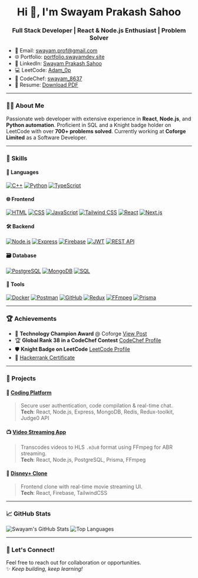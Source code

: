<h1 align="center">Hi 👋, I'm Swayam Prakash Sahoo</h1>
<h3 align="center">Full Stack Developer | React & Node.js Enthusiast | Problem Solver</h3>

- 📧 Email: [swayam.prof@gmail.com](mailto:swayam.prof@gmail.com)
- 🌐 Portfolio: [portfolio.swayamdev.site](https://portfolio.swayamdev.site)
- 💼 LinkedIn: [Swayam Prakash Sahoo](https://www.linkedin.com/in/swayam-prakash-sahoo/)
- 💻 LeetCode: [Adam_0p](https://leetcode.com/Adam_0p/)
- 🧠 CodeChef: [swayam_8637](https://www.codechef.com/users/swayam_8637)
- 🧾 Resume: [Download PDF](https://your-resume-link.com) <!-- Replace with a real hosted URL if needed -->

---

### 🧑‍💻 About Me

Passionate web developer with extensive experience in **React**, **Node.js**, and **Python automation**. Proficient in SQL and a Knight badge holder on LeetCode with over **700+ problems solved**. Currently working at **Coforge Limited** as a Software Developer.

---

### 🔧 Skills

#### 🚀 Languages  
[![C++](https://img.shields.io/badge/C++-00599C?style=for-the-badge&logo=c%2B%2B&logoColor=white)](https://isocpp.org/)  [![Python](https://img.shields.io/badge/Python-3776AB?style=for-the-badge&logo=python&logoColor=white)](https://www.python.org/)  [![TypeScript](https://img.shields.io/badge/TypeScript-007ACC?style=for-the-badge&logo=typescript&logoColor=white)](https://www.typescriptlang.org/)

#### 🌐 Frontend  
[![HTML](https://img.shields.io/badge/HTML5-E34F26?style=for-the-badge&logo=html5&logoColor=white)](https://developer.mozilla.org/en-US/docs/Web/HTML)  [![CSS](https://img.shields.io/badge/CSS3-1572B6?style=for-the-badge&logo=css3&logoColor=white)](https://developer.mozilla.org/en-US/docs/Web/CSS)  [![JavaScript](https://img.shields.io/badge/JavaScript-F7DF1E?style=for-the-badge&logo=javascript&logoColor=black)](https://developer.mozilla.org/en-US/docs/Web/JavaScript)  [![Tailwind CSS](https://img.shields.io/badge/TailwindCSS-06B6D4?style=for-the-badge&logo=tailwind-css&logoColor=white)](https://tailwindcss.com/)  [![React](https://img.shields.io/badge/React-20232A?style=for-the-badge&logo=react&logoColor=61DAFB)](https://reactjs.org/)  [![Next.js](https://img.shields.io/badge/Next.js-000000?style=for-the-badge&logo=next.js&logoColor=white)](https://nextjs.org/)

#### 🛠️ Backend  
[![Node.js](https://img.shields.io/badge/Node.js-339933?style=for-the-badge&logo=nodedotjs&logoColor=white)](https://nodejs.org/)  [![Express](https://img.shields.io/badge/Express.js-404D59?style=for-the-badge)](https://expressjs.com/)  [![Firebase](https://img.shields.io/badge/Firebase-FFCA28?style=for-the-badge&logo=firebase&logoColor=white)](https://firebase.google.com/)  [![JWT](https://img.shields.io/badge/JWT-000000?style=for-the-badge&logo=jsonwebtokens&logoColor=white)](https://jwt.io/)  [![REST API](https://img.shields.io/badge/REST_API-FF6F00?style=for-the-badge)](https://restfulapi.net/)

#### 🗃️ Database  
[![PostgreSQL](https://img.shields.io/badge/PostgreSQL-316192?style=for-the-badge&logo=postgresql&logoColor=white)](https://www.postgresql.org/)  [![MongoDB](https://img.shields.io/badge/MongoDB-4EA94B?style=for-the-badge&logo=mongodb&logoColor=white)](https://www.mongodb.com/)  [![SQL](https://img.shields.io/badge/SQL-003B57?style=for-the-badge&logo=postgresql&logoColor=white)](https://www.w3schools.com/sql/)

#### 🧰 Tools  
[![Docker](https://img.shields.io/badge/Docker-2496ED?style=for-the-badge&logo=docker&logoColor=white)](https://www.docker.com/)  [![Postman](https://img.shields.io/badge/Postman-FF6C37?style=for-the-badge&logo=postman&logoColor=white)](https://www.postman.com/)  [![GitHub](https://img.shields.io/badge/GitHub-181717?style=for-the-badge&logo=github&logoColor=white)](https://github.com/)  [![Redux](https://img.shields.io/badge/Redux-593D88?style=for-the-badge&logo=redux&logoColor=white)](https://redux.js.org/)  [![FFmpeg](https://img.shields.io/badge/FFmpeg-007808?style=for-the-badge&logo=ffmpeg&logoColor=white)](https://ffmpeg.org/)  [![Prisma](https://img.shields.io/badge/Prisma-2D3748?style=for-the-badge&logo=prisma&logoColor=white)](https://www.prisma.io/)


---

### 🏆 Achievements

- 🏅 **Technology Champion Award** @ Coforge [View Post](https://www.linkedin.com/feed/update/urn:li:activity:7238214409985126400/)
- 🏆 **Global Rank **38** in a CodeChef Contest** [CodeChef Profile](https://www.codechef.com/users/swayam_8637)
- 🛡️ **Knight Badge on LeetCode** [LeetCode Profile](https://leetcode.com/Adam_0p/)
- 🧾 [Hackerrank Certificate](https://www.hackerrank.com/certificates/ea195153ab2d)

---

### 🚀 Projects

#### 🧠 [Coding Platform](https://easycode-pro.vercel.app/)
> Secure user authentication, code compilation & real-time chat.  
> **Tech**: React, Node.js, Express, MongoDB, Redis, Redux-toolkit, Judge0 API

#### 📺 [Video Streaming App](https://github.com/Swayam-op/LYNXNEP)
> Transcodes videos to HLS `.m3u8` format using FFmpeg for ABR streaming.  
> **Tech**: React, Node.js, PostgreSQL, Prisma, FFmpeg

#### 🎥 [Disney+ Clone](https://disney-plus-clone-916f5.web.app/home)
> Frontend clone with real-time movie streaming UI.  
> **Tech**: React, Firebase, TailwindCSS


---

### 📈 GitHub Stats

![Swayam's GitHub Stats](https://github-readme-stats.vercel.app/api?username=Swayam-op&show_icons=true&theme=radical)
![Top Languages](https://github-readme-stats.vercel.app/api/top-langs/?username=Swayam-op&layout=compact&theme=radical)

---

### 🙌 Let's Connect!

Feel free to reach out for collaboration or opportunities.  
✨ *Keep building, keep learning!*
